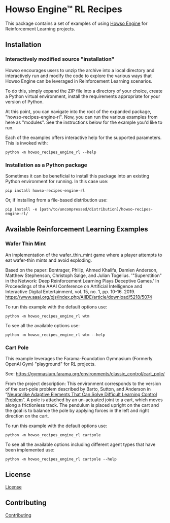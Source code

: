 # Howso Engine&trade; RL Recipes

This package contains a set of examples of using [Howso Engine](https://github.com/howsoai/howso-engine) for
Reinforcement Learning projects.

## Installation

### Interactively modified source "installation"

Howso encourages users to unzip the archive into a local directory and
interactively run and modify the code to explore the various ways that
Howso Engine can be leveraged in Reinforcement Learning scenarios.

To do this, simply expand the ZIP file into a directory of your choice, create
a Python virtual environment, install the requirements appropriate for your
version of Python.

At this point, you can navigate into the root of the expanded package,
"howso-recipes-engine-rl". Now, you can run the various examples from here
as "modules". See the instructions below for the example you'd like to run.

Each of the examples offers interactive help for the supported parameters. This
is invoked with:

    python -m howso_recipes_engine_rl --help


### Installation as a Python package

Sometimes it can be beneficial to install this package into an existing
Python environment for running. In this case use:

`pip install howso-recipes-engine-rl`

Or, if installing from a file-based distribution use:

`pip install -e [path/to/uncompressed/distribution]/howso-recipes-engine-rl/`


## Available Reinforcement Learning Examples

### Wafer Thin Mint

An implementation of the wafer_thin_mint game where a player attempts to
eat wafer-thin mints and avoid exploding.

Based on the paper:
Bontrager, Philip, Ahmed Khalifa, Damien Anderson, Matthew Stephenson,
Christoph Salge, and Julian Togelius. '"Superstition" in the Network: Deep
Reinforcement Learning Plays Deceptive Games.' In Proceedings of the
AAAI Conference on Artificial Intelligence and Interactive Digital
Entertainment, vol. 15, no. 1, pp. 10-16. 2019.
https://www.aaai.org/ojs/index.php/AIIDE/article/download/5218/5074


To run this example with the default options use:

    python -m howso_recipes_engine_rl wtm

To see all the available options use:

    python -m howso_recipes_engine_rl wtm --help

### Cart Pole

This example leverages the Farama-Foundation Gymnasium (Formerly OpenAI Gym)
"playground" for RL projects.

See: https://gymnasium.farama.org/environments/classic_control/cart_pole/

From the project description:
This environment corresponds to the version of the cart-pole problem described
by Barto, Sutton, and Anderson in “[Neuronlike Adaptive Elements That Can Solve
Difficult Learning Control Problem](https://ieeexplore.ieee.org/document/6313077)”.
A pole is attached by an un-actuated joint
to a cart, which moves along a frictionless track. The pendulum is placed
upright on the cart and the goal is to balance the pole by applying forces in
the left and right direction on the cart.


To run this example with the default options use:

    python -m howso_recipes_engine_rl cartpole

To see all the available options including different agent types that have
been implemented use:

    python -m howso_recipes_engine_rl cartpole --help

## License

[License](LICENSE.txt)

## Contributing

[Contributing](CONTRIBUTING.md)